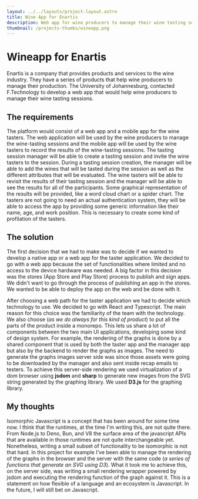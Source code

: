 ```yaml
---
layout: ../../layouts/project-layout.astro
title: Wine App for Enartis
description: Web app for wine producers to manage their wine tasting sessions
thumbnail: /projects-thumbs/wineapp.png
---
```


# Wineapp for Enartis

Enartis is a company that provides products and services to the wine industry. They have a series of products that help wine producers to manage their production. The University of Johannesburg, contacted F.Technology to develop a web app that would help wine producers to manage their wine tasting sessions.

## The requirements

The platform would consist of a web app and a mobile app for the wine tasters. The web application will be used by the wine producers to manage the wine-tasting sessions and the mobile app will be used by the wine tasters to record the results of the wine-tasting sessions. The tasting session manager will be able to create a tasting session and invite the wine tasters to the session. During a tasting session creation, the manager will be able to add the wines that will be tasted during the session as well as the different attributes that will be evaluated. The wine tasters will be able to revisit the results of their tasting session and the manager will be able to see the results for all of the participants. Some graphical representation of the results will be provided, like a word cloud chart or a spider chart. The tasters are not going to need an actual authentication system, they will be able to access the app by providing some generic information like their name, age, and work position. This is necessary to create some kind of profilation of the tasters.

## The solution

The first decision that we had to make was to decide if we wanted to develop a native app or a web app for the taster application. We decided to go with a web app because the set of functionalities where limited and no access to the device hardware was needed. A big factor in this decision was the stores (App Store and Play Store) process to publish and sign apps. We didn't want to go through the process of publishing an app in the stores. We wanted to be able to deploy the app on the web and be done with it.

After choosing a web path for the taster application we had to decide which technology to use. We decided to go with React and Typescript. The main reason for this choice was the familiarity of the team with the technology. We also choose (_as we do always for this kind of product_) to put all the parts of the product inside a monorepo. This lets us share a lot of components between the two main UI applications, developing some kind of design system. For example, the rendering of the graphs is done by a shared component that is used by both the taster app and the manager app but also by the backend to render the graphs as images. The need to generate the graphs images server side was since those assets were going to be downloaded by the manager and also sent inside recap emails to testers. To achieve this server-side rendering we used virtualization of a dom browser using **jsdom** and **sharp** to generate new images from the SVG string generated by the graphing library. We used **D3.js** for the graphing library.

## My thoughts

Isomorphic Javascript is a concept that has been around for some time now. I think that the runtimes, at the time I'm writing this, are not quite there. From Node.js to Deno, Bun, and V8 the surface area of the javascript APIs that are available in those runtimes are not quite interchangeable yet. Nonetheless, writing a small subset of functionality to be isomorphic is not that hard. In this project for example I've been able to manage the rendering of the graphs in the browser and the server with the same code (_a series of functions that generate an SVG using D3_). What it took me to achieve this, on the server side, was writing a small rendering wrapper powered by jsdom and executing the rendering function of the graph against it. This is a statement on how flexible of a language and an ecosystem is Javascript. In the future, I will still bet on Javascript.
